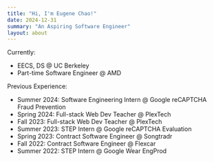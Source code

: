 ```yaml
---
title: "Hi, I'm Eugene Chao!"
date: 2024-12-31
summary: "An Aspiring Software Engineer"
layout: about
---
```


Currently:
- EECS, DS @ UC Berkeley
- Part-time Software Engineer @ AMD

Previous Experience:
- Summer 2024: Software Engineering Intern @ Google reCAPTCHA Fraud Prevention
- Spring 2024: Full-stack Web Dev Teacher @ PlexTech
- Fall 2023: Full-stack Web Dev Teacher @ PlexTech
- Summer 2023: STEP Intern @ Google reCAPTCHA Evaluation
- Spring 2023: Contract Software Engineer @ Songtradr
- Fall 2022: Contract Software Engineer @ Flexcar
- Summer 2022: STEP Intern @ Google Wear EngProd